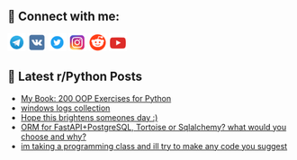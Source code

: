 ## 🔎 Connect with me:
[<img src="https://github.com/bullbesh/bullbesh/blob/main/images/Telegram.png" width="32" height="32" />](https://t.me/bullbesh)
[<img src="https://github.com/bullbesh/bullbesh/blob/main/images/VK.png" width="32" height="32" />](https://vk.com/bullbesh)
[<img src="https://github.com/bullbesh/bullbesh/blob/main/images/Twitter.png" width="32" height="32" />](https://twitter.com/bullbesh1)
[<img src="https://github.com/bullbesh/bullbesh/blob/main/images/Instagram.png" width="32" height="32" />](https://www.instagram.com/bullbesh)
[<img src="https://github.com/bullbesh/bullbesh/blob/main/images/Reddit.png" width="32" height="32" />](https://www.reddit.com/user/bullbesh)
[<img src="https://github.com/bullbesh/bullbesh/blob/main/images/YouTube.png" width="32" height="32" />](https://www.youtube.com/channel/UCtfjRs6uzgq5mfm8S06WTcg)

## 📕 Latest r/Python Posts
<!-- BLOG-POST-LIST:START -->
- [My Book: 200 OOP Exercises for Python](https://www.reddit.com/r/Python/comments/10ohcs0/my_book_200_oop_exercises_for_python/)
- [windows logs collection](https://www.reddit.com/r/Python/comments/10ogsmd/windows_logs_collection/)
- [Hope this brightens someones day :&rpar;](https://www.reddit.com/r/Python/comments/10oe8hl/hope_this_brightens_someones_day/)
- [ORM for FastAPI+PostgreSQL, Tortoise or Sqlalchemy? what would you choose and why?](https://www.reddit.com/r/Python/comments/10odh4p/orm_for_fastapipostgresql_tortoise_or_sqlalchemy/)
- [im taking a programming class and ill try to make any code you suggest](https://www.reddit.com/r/Python/comments/10odgs6/im_taking_a_programming_class_and_ill_try_to_make/)
<!-- BLOG-POST-LIST:END -->
